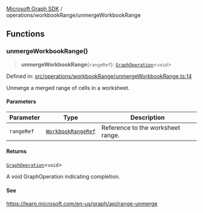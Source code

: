 [Microsoft Graph SDK](../../README.md) / operations/workbookRange/unmergeWorkbookRange

## Functions

### unmergeWorkbookRange()

> **unmergeWorkbookRange**(`rangeRef`): [`GraphOperation`](../../GraphOperation.md#graphoperation)\<`void`\>

Defined in: [src/operations/workbookRange/unmergeWorkbookRange.ts:14](https://github.com/Future-Secure-AI/microsoft-graph/blob/main/src/operations/workbookRange/unmergeWorkbookRange.ts#L14)

Unmerge a merged range of cells in a worksheet.

#### Parameters

| Parameter | Type | Description |
| ------ | ------ | ------ |
| `rangeRef` | [`WorkbookRangeRef`](../../models/WorkbookRangeRef.md#workbookrangeref) | Reference to the worksheet range. |

#### Returns

[`GraphOperation`](../../GraphOperation.md#graphoperation)\<`void`\>

A void GraphOperation indicating completion.

#### See

https://learn.microsoft.com/en-us/graph/api/range-unmerge
